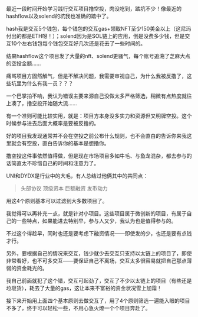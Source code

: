 最近一段时间开始学习践行交互项目撸空投，肉没吃到，踏坑不少！像最近的hashflow以及solend的坑我也准确的踏中了。

hash我是交互5个钱包，每个钱包的交互gas+领取NFT至少150美金以上（这尼玛付出的都是ETH呀！）；solend因为是SOL链上的应用，倒是没费多少钱，但是交互10个左右钱包每个钱包交互好几次还是花去了一些时间的。

结果hashflow这个项目发了大量的nft、solend更骚气，每个账号追溯了芝麻大点的空投金额……

痛骂项目方固然解气，但是不解决问题，我需要审视自己，为什么我被反撸了，这些坑里为什么有我一员？？？

一个巴掌拍不响，我认为错误主要来源自己没做太多严格筛选，稍微有点热度就往上凑了，撸空投开始随大流……

有一个准则可能比较实用，就是：项目方本身没多实力和资源但又明牌空投。这个时候参与进去后面大概率是要被反撸的。

好的项目我发现通常并不会在空投之前公布什么规则，也不会直白的告诉你来我这里就会有空投，直白告诉你的基本是想撸你。

撸空投这件事依然值得做，但是现在市场项目多如牛毛、与鱼龙混杂，都去参与的话简直太不珍惜自己的时间和注意力了。

UNI和DYDX是行业中的大毛，有人总结过他俩其中的共同点：
>头部协议
顶级资本
巨额融资
发币动力

用这4个原则基本可以过滤到大多数项目了。

我觉得可以再补充一点，就是针对小项目。这些项目属于微创新的项目，有属于自己的一些特点，如果能进去特别早，参与人又少，我认为也是值得参与的。

不过这个得趁早，同时也还是要考虑下融资情况——即使发的少，也还是要有点钱才行。

另外，要根据自己的情况来交互，钱少就少去交互只支持以太链上的项目了，即使非常看好，也不可多交互——要保证自己不离场，交互太多很容易就把自己那点薄弱的资金耗光的。

我自己前面就犯了这个错，交互可起劲了，交互了不少以太链上的项目（有些还是垃圾货），耗去了大量的gas，这让本来不富裕的资金状况雪上加霜！

接下来开始用上面四个基本原则去做交互了，用了4个原则筛选一遍能入眼的项目不多了，终于可以轻松一些，不用心急火燎一个个项目奔赴了。
